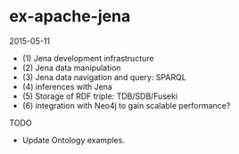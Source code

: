 # ex-apache-jena

2015-05-11
- (1) Jena development infrastructure
- (2) Jena data manipulation
- (3) Jena data navigation and query: SPARQL
- (4) inferences with Jena
- (5) Storage of RDF triple: TDB/SDB/Fuseki
- (6) integration with Neo4j to gain scalable performance?

TODO
- Update Ontology examples.
